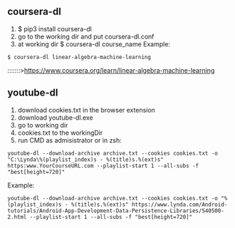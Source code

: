 
## coursera-dl
1. $ pip3 install coursera-dl
2. go to the working dir and put coursera-dl.conf
3. at working dir $ coursera-dl course_name
Example:
```commandline
$ coursera-dl linear-algebra-machine-learning
```
:::::::>https://www.coursera.org/learn/linear-algebra-machine-learning

                               

## youtube-dl
1. download cookies.txt in the browser extension
2. download youtube-dl.exe
3. go to working dir
4. cookies.txt to the workingDir
5. run CMD as admisistrator or in zsh:
```commandline
youtube-dl --download-archive archive.txt --cookies cookies.txt -o "C:\Lynda\%(playlist_index)s - %(title)s.%(ext)s" https:www.YourCourseURL.com --playlist-start 1 --all-subs -f "best[height=720]"
```

Example:
```commandline
youtube-dl --download-archive archive.txt --cookies cookies.txt -o "%(playlist_index)s - %(title)s.%(ext)s" https://www.lynda.com/Android-tutorials/Android-App-Development-Data-Persistence-Libraries/540500-2.html --playlist-start 1 --all-subs -f "best[height=720]"
```


